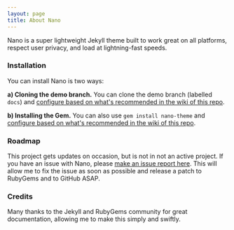 ```yaml
---
layout: page
title: About Nano
---
```


Nano is a super lightweight Jekyll theme built to work great on all platforms, respect user privacy, and load at lightning-fast speeds.

### Installation

You can install Nano is two ways:

**a) Cloning the demo branch.** You can clone the demo branch (labelled `docs`) and [configure based on what's recommended in the wiki of this repo](https://github.com/doamatto/nano/wiki/Configuration).

**b) Installing the Gem.** You can also use `gem install nano-theme` and [configure based on what's recommended in the wiki of this repo](https://github.com/doamatto/nano/wiki/Configuration).

### Roadmap

This project gets updates on occasion, but is not in not an active project. If you have an issue with Nano, please [make an issue report here](https://github.com/doamatto/nano/issues/new). This will allow me to fix the issue as soon as possible and release a patch to RubyGems and to GitHub ASAP.

### Credits

Many thanks to the Jekyll and RubyGems community for great documentation, allowing me to make this simply and swiftly.

